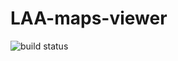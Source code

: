 # LAA-maps-viewer


![build status](https://copr.fedorainfracloud.org/coprs/jmlich/laa/package/viewer/status_image/last_build.png)

